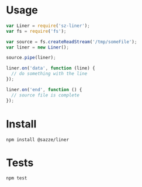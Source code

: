 Usage
============================
```javascript
var Liner = require('sz-liner');
var fs = require('fs');

var source = fs.createReadStream('/tmp/someFile');
var liner = new Liner();

source.pipe(liner);

liner.on('data', function (line) {
  // do something with the line
});

liner.on('end', function () {
  // source file is complete
});
```

Install
============================
` npm install @sazze/liner `

Tests
============================

` npm test `